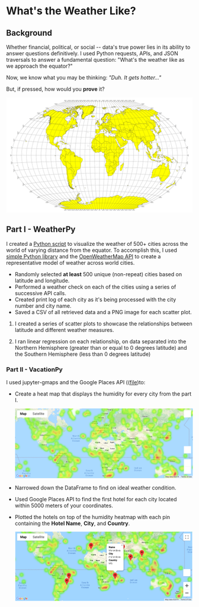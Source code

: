 # What's the Weather Like?

## Background

Whether financial, political, or social -- data's true power lies in its ability to answer questions definitively. I used Python requests, APIs, and JSON traversals to answer a fundamental question: "What's the weather like as we approach the equator?"

Now, we know what you may be thinking: _"Duh. It gets hotter..."_

But, if pressed, how would you **prove** it?

![Equator](Images/equatorsign.png)


## Part I - WeatherPy

I created a [Python script](starter_code/WeatherPy.ipynb) to visualize the weather of 500+ cities across the world of varying distance from the equator. To accomplish this, I used [simple Python library](https://pypi.python.org/pypi/citipy)  and the [OpenWeatherMap API](https://openweathermap.org/api) to create a representative model of weather across world cities.

* Randomly selected **at least** 500 unique (non-repeat) cities based on latitude and longitude.
* Performed a weather check on each of the cities using a series of successive API calls.
* Created print log of each city as it's being processed with the city number and city name.
* Saved a CSV of all retrieved data and a PNG image for each scatter plot.

1. I created a series of scatter plots to showcase the relationships between latitude and different weather measures.

2. I ran linear regression on each relationship, on data separated into the Northern Hemisphere (greater than or equal to 0 degrees latitude) and the Southern Hemisphere (less than 0 degrees latitude)

### Part II - VacationPy

I used jupyter-gmaps and the Google Places API (([file]())to:

* Create a heat map that displays the humidity for every city from the part I.

  ![heatmap](Images/heatmap.png)

* Narrowed down the DataFrame to find on ideal weather condition. 

* Used Google Places API to find the first hotel for each city located within 5000 meters of your coordinates.

* Plotted the hotels on top of the humidity heatmap with each pin containing the **Hotel Name**, **City**, and **Country**.

  ![hotel map](Images/hotel_map.png)


